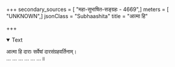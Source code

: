 +++
secondary_sources = [ "महा-सुभाषित-सङ्ग्रहः - 4669",]
meters = [ "UNKNOWN",]
jsonClass = "Subhaashita"
title = "आत्मा हि"

+++

<details open><summary>Text</summary>

आत्मा हि दाराः सर्वेषां दारसंग्रहवर्तिनाम्।  
... ... ... ... ... ...॥
</details>
